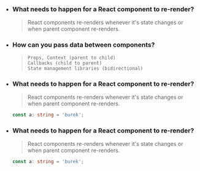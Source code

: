 - ### What needs to happen for a React component to re-render?

  > React components re-renders whenever it's state changes or when parent component re-renders.

- ### How can you pass data between components?

  > ```
  > Props, Context (parent to child)
  > Callbacks (child to parent)
  > State management libraries (bidirectional)
  > ```

- ### What needs to happen for a React component to re-render?

  > React components re-renders whenever it's state changes or when parent component re-renders.

  ```typescript
  const a: string = 'burek';
  ```

- ### What needs to happen for a React component to re-render?
  > React components re-renders whenever it's state changes or when parent component re-renders.
  ```typescript
  const a: string = 'burek';
  ```
